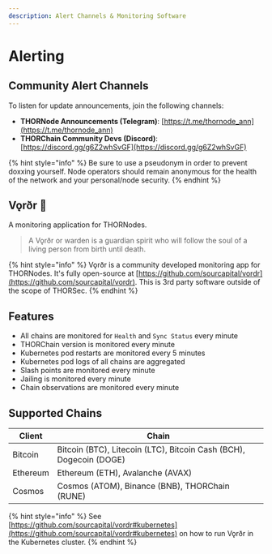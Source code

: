 ```yaml
---
description: Alert Channels & Monitoring Software
---
```


# Alerting

## Community Alert Channels

To listen for update announcements, join the following channels:
* **THORNode Announcements (Telegram)**: [https://t.me/thornode_ann](https://t.me/thornode_ann)
* **THORChain Community Devs (Discord)**: [https://discord.gg/g6Z2whSvGF](https://discord.gg/g6Z2whSvGF)

{% hint style="info" %}
Be sure to use a pseudonym in order to prevent doxxing yourself. Node operators should remain anonymous for the health of the network and your personal/node security.
{% endhint %}

## Vǫrðr 👻

A monitoring application for THORNodes.

> A Vǫrðr or warden is a guardian spirit who will follow the soul of a living person from birth until death.

{% hint style="info" %}
Vǫrðr is a community developed monitoring app for THORNodes. It's fully open-source at [https://github.com/sourcapital/vordr](https://github.com/sourcapital/vordr). This is 3rd party software outside of the scope of THORSec.
{% endhint %}

## Features

- All chains are monitored for `Health` and `Sync Status` every minute
- THORChain version is monitored every minute
- Kubernetes pod restarts are monitored every 5 minutes
- Kubernetes pod logs of all chains are aggregated
- Slash points are monitored every minute
- Jailing is monitored every minute
- Chain observations are monitored every minute

## Supported Chains

| Client   | Chain                                                              |
|----------|--------------------------------------------------------------------|
| Bitcoin  | Bitcoin (BTC), Litecoin (LTC), Bitcoin Cash (BCH), Dogecoin (DOGE) |
| Ethereum | Ethereum (ETH), Avalanche (AVAX)                                   |
| Cosmos   | Cosmos (ATOM), Binance (BNB), THORChain (RUNE)                     |

{% hint style="info" %}
See [https://github.com/sourcapital/vordr#kubernetes](https://github.com/sourcapital/vordr#kubernetes) on how to run Vǫrðr in the Kubernetes cluster.
{% endhint %}
